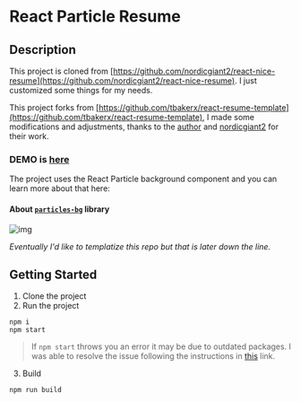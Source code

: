 # React Particle Resume

## Description
This project is cloned from [https://github.com/nordicgiant2/react-nice-resume](https://github.com/nordicgiant2/react-nice-resume). I just customized some things for my needs.

This project forks from [https://github.com/tbakerx/react-resume-template](https://github.com/tbakerx/react-resume-template), I made some modifications and adjustments, thanks to the [author](https://github.com/tbakerx) and [nordicgiant2](https://github.com/nordicgiant2) for their work.

### DEMO is [here](https://nordicgiant2.github.io/react-nice-resume-page/index.html)

<!---
The image below is commented out because I am attempting to move away from all correlations to the original template as I customize further
![img](https://github.com/nordicgiant2/react-nice-resume/blob/master/public/images/img.jpg?raw=true)
-->


The project uses the React Particle background component and you can learn more about that here:
#### About [`particles-bg`](https://github.com/lindelof/particles-bg) library 

![img](https://github.com/lindelof/particles-bg/raw/master/image/03.jpg?raw=true)


<!---
![img](https://github.com/nordicgiant2/react-nice-resume/blob/master/public/images/img2.jpg?raw=true)
-->

*Eventually I'd like to templatize this repo but that is later down the line.*

## Getting Started

1. Clone the project
2. Run the project
```shell
npm i
npm start
```
> If `npm start` throws you an error it may be due to outdated packages. I was able to resolve the issue following the instructions in [this](https://reactgo.com/update-npm-packages-latest/) link.
3. Build
```shell
npm run build
```
